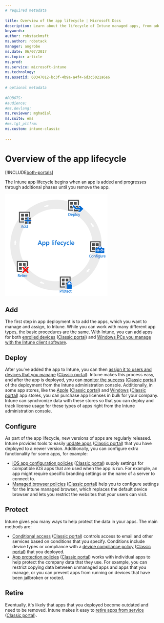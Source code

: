 ```yaml
---
# required metadata

title: Overview of the app lifecycle | Microsoft Docs
description: Learn about the lifecycle of Intune managed apps, from adding them, to their eventual retirement.
keywords:
author: robstackmsft
ms.author: robstack
manager: angrobe
ms.date: 06/07/2017
ms.topic: article
ms.prod:
ms.service: microsoft-intune
ms.technology:
ms.assetid: 60347012-bc3f-4b9a-a4f4-6d3c5021a6e6

# optional metadata

#ROBOTS:
#audience:
#ms.devlang:
ms.reviewer: mghadial
ms.suite: ems
#ms.tgt_pltfrm:
ms.custom: intune-classic

---
```


# Overview of the app lifecycle

[!INCLUDE[both-portals](./includes/note-for-both-portals.md)]

The Intune app lifecycle begins when an app is added and progresses through additional phases until you remove the app.

![The app lifecycle](./media/app-lifecycle.png "the Intune app lifecycle")

## Add

The first step in app deployment is to add the apps, which you want to manage and assign, to Intune. While you can work with many different app types, the basic procedures are the same. With Intune, you can add apps for both [enrolled devices](apps-add.md) ([Classic portal](/intune-classic/deploy-use/add-apps-for-mobile-devices-in-microsoft-intune)) and [Windows PCs you manage with the Intune client software](/intune-classic/deploy-use/add-apps-for-windows-pcs-in-microsoft-intune).

## Deploy

After you've added the app to Intune, you can then [assign it to users and devices that you manage](apps-deploy.md) ([Classic portal](/intune-classic/deploy-use/deploy-apps)). Intune makes this process easy, and after the app is deployed, you can [monitor the success](apps-monitor.md) ([Classic portal](/intune-classic/deploy-use/monitor-apps-in-microsoft-intune)) of the deployment from the Intune administration console. Additionally, in some app stores, like the  [Apple](vpp-apps-ios.md) ([Classic portal](/intune-classic/deploy-use/manage-ios-apps-you-purchased-through-a-volume-purchase-program-with-microsoft-intune)) and [Windows](windows-store-for-business.md) ([Classic portal](/intune-classic/deploy-use/manage-apps-you-purchased-from-the-windows-store-for-business-with-microsoft-intune)) app stores, you can purchase app licenses in bulk for your company. Intune can synchronize data with these stores so that you can deploy and track license usage for these types of apps right from the Intune administration console.

## Configure

As part of the app lifecycle, new versions of apps are regularly released. Intune provides tools to easily [update apps](apps-add.md) ([Classic portal](/intune-classic/deploy-use/update-apps-using-microsoft-intune)) that you have deployed to a newer version. Additionally, you can configure extra functionality for some apps, for example:
- [iOS app configuration policies](app-configuration-policies-use-ios.md) ([Classic portal](/intune-classic/deploy-use/configure-ios-apps-with-mobile-app-configuration-policies-in-microsoft-intune)) supply settings for compatible iOS apps that are used when the app is run. For example, an app might require specific branding settings or the name of a server to connect to.
- [Managed browser policies](app-configuration-managed-browser.md) ([Classic portal](/intune-classic/deploy-use/manage-internet-access-using-managed-browser-policies)) help you to configure settings for the Intune managed browser, which replaces the default device browser and lets you restrict the websites that your users can visit.

## Protect

Intune gives you many ways to help protect the data in your apps. The main methods are:
- [Conditional access](conditional-access.md) ([Classic portal](/intune-classic/deploy-use/restrict-access-to-email-and-o365-services-with-microsoft-intune)) controls access to email and other services based on conditions that you specify. Conditions include device types or compliance with a [device compliance policy](device-compliance.md) ([Classic portal](/intune-classic/deploy-use/introduction-to-device-compliance-policies-in-microsoft-intune)) that you deployed.
- [App protection policies](app-protection-policy.md) ([Classic portal](/intune-classic/deploy-use/protect-app-data-using-mobile-app-management-policies-with-microsoft-intune)) works with individual apps to help protect the company data that they use. For example, you can restrict copying data between unmanaged apps and apps that you manage, or you can prevent apps from running on devices that have been jailbroken or rooted.

## Retire

Eventually, it's likely that apps that you deployed become outdated and need to be removed. Intune makes it easy to [retire apps from service](device-management.md) ([Classic portal](/intune-classic/deploy-use/retire-apps-using-microsoft-intune)).
